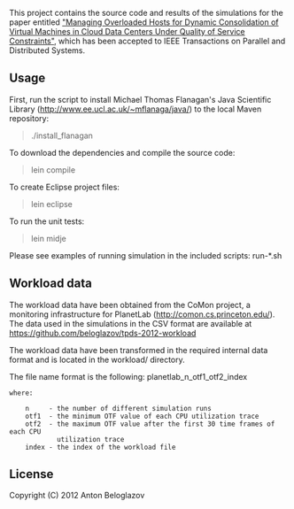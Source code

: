 This project contains the source code and results of the simulations for the paper entitled
["Managing Overloaded Hosts for Dynamic Consolidation of Virtual Machines in Cloud Data Centers Under Quality of Service Constraints"](http://beloglazov.info/papers/2012-host-overload-detection-tpds.pdf),
which has been accepted to IEEE Transactions on Parallel and Distributed Systems.

## Usage

First, run the script to install Michael Thomas Flanagan's Java Scientific
Library (http://www.ee.ucl.ac.uk/~mflanaga/java/) to the local Maven repository:

> ./install_flanagan

To download the dependencies and compile the source code:

> lein compile

To create Eclipse project files:

> lein eclipse

To run the unit tests:

> lein midje

Please see examples of running simulation in the included scripts: run-*.sh

## Workload data

The workload data have been obtained from the CoMon project, a monitoring infrastructure for
PlanetLab (http://comon.cs.princeton.edu/). The data used in the simulations in the CSV format are
available at https://github.com/beloglazov/tpds-2012-workload

The workload data have been transformed in the required internal data format and is located in the
workload/ directory.

The file name format is the following: planetlab_n_otf1_otf2_index

    where:

        n     - the number of different simulation runs
        otf1  - the minimum OTF value of each CPU utilization trace
        otf2  - the maximum OTF value after the first 30 time frames of each CPU
                utilization trace
        index - the index of the workload file


## License

Copyright (C) 2012 Anton Beloglazov
